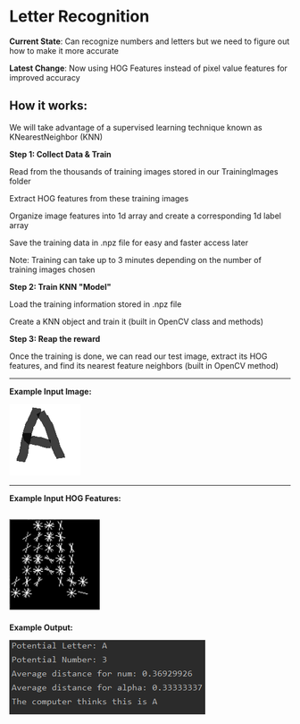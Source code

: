 # Letter Recognition
<div>
<p> <b>Current State</b>: Can recognize numbers and letters but we need to figure out how to make it more accurate</p>
</div>

<div>
<p><strong>Latest Change</strong>: Now using HOG Features instead of pixel value features for improved accuracy </p>
</div>
 
How it works:
-------------
<h> We will take advantage of a supervised learning technique known as KNearestNeighbor (KNN) <h>
 
<b>Step 1: Collect Data & Train </b>
 <div>
   <p>Read from the thousands of training images stored in our TrainingImages folder</p> 
   <p>Extract HOG features from these training images <p> 
   <p>Organize image features into 1d array and create a corresponding 1d label array <p>
   <p>Save the training data in .npz file for easy and faster access later <p>
   <p>Note: Training can take up to 3 minutes depending on the number of training images chosen</p>
 </div>
<b>Step 2: Train KNN "Model" </b>
<div>
   <p>Load the training information stored in .npz file</p>
   <p>Create a KNN object and train it (built in OpenCV class and methods) </p>
</div>
<b>Step 3: Reap the reward </b>
 <div>
  <p>Once the training is done, we can read our test image, extract its HOG features, and find its nearest feature neighbors (built in OpenCV method) <p>
 </div>
 
-------------
<b> Example Input Image: </b> 

![](TestImage/A.png) 

-------------
<b> Example Input HOG Features: </b>

![](A_HOG.png)
-------------
<b> Example Output: </b> 

![](example_output.png)
